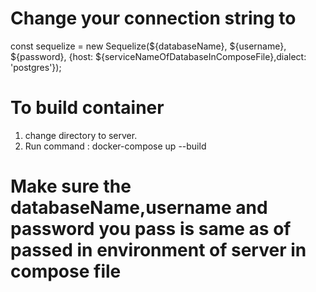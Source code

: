 # Change your connection string to

const sequelize = new Sequelize(${databaseName}, ${username}, ${password}, {host: ${serviceNameOfDatabaseInComposeFile},dialect: 'postgres'});

# To build container
1. change directory to server.
2. Run command : docker-compose up --build

# Make sure the databaseName,username and password you pass is same as of passed in environment of server in compose file
